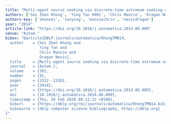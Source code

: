 ```yaml
---
title: "Multi-agent source seeking via discrete-time extremum seeking control"
authors: ['Sei Zhen Khong', 'Ying Tan 0001', 'Chris Manzie', 'Dragan Nesic']
authors-key: ['zhensei', 'tanying', 'manziechris', 'nesicdragan']
year: "2014"
article-link: "https://doi.org/10.1016/j.automatica.2014.06.009"
venue: "Autom."
bibex: "@article{DBLP:journals/automatica/KhongTMN14,
  author    = {Sei Zhen Khong and
               Ying Tan and
               Chris Manzie and
               Dragan Nesic},
  title     = {Multi-agent source seeking via discrete-time extremum seeking control},
  journal   = {Autom.},
  volume    = {50},
  number    = {9},
  pages     = {2312--2320},
  year      = {2014},
  url       = {https://doi.org/10.1016/j.automatica.2014.06.009},
  doi       = {10.1016/j.automatica.2014.06.009},
  timestamp = {Thu, 20 Feb 2020 09:12:22 +0100},
  biburl    = {https://dblp.org/rec/journals/automatica/KhongTMN14.bib},
  bibsource = {dblp computer science bibliography, https://dblp.org}
}"
---
```


